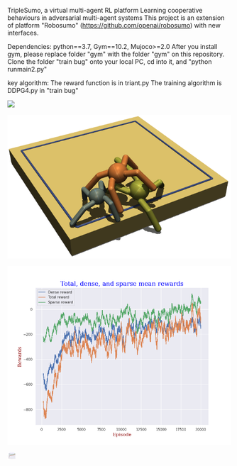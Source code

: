 TripleSumo, a virtual multi-agent RL platform
Learning cooperative behaviours in adversarial multi-agent systems
This project is an extension of platform "Robosumo" (https://github.com/openai/robosumo) with new interfaces. 

Dependencies: python==3.7, Gym==10.2, Mujoco>=2.0
After you install gym, please replace folder "gym" with the folder "gym" on this repository. 
Clone the folder "train bug" onto your local PC, cd into it, and "python runmain2.py"

key algorithm:
The reward function is in triant.py
The training algorithm is DDPG4.py in "train bug"

![](https://github.com/niart/triplesumo_TAROS/blob/main/25_35.gif)

![alt text](https://github.com/niart/triplesumo/blob/main/triple.png?raw=true)

![alt text](https://github.com/niart/triplesumo/blob/main/3rewards.png?raw=true)

<img
  src="https://github.com/niart/triplesumo/blob/main/3rewards.png"
  alt="Alt text"
  title="Optional title"
  style="display: inline-block; margin: 0 auto; max-width: 20px">
